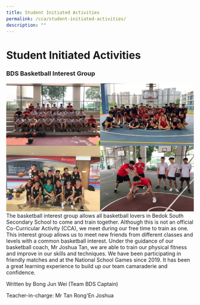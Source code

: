 ```yaml
---
title: Student Initiated Activities
permalink: /cca/student-initiated-activities/
description: ""
---
```

Student Initiated Activities
============================

### BDS Basketball Interest Group


![BDS Basketball Interest Group](/images/basketball.jpg)
The basketball interest group allows all basketball lovers in Bedok South Secondary School to come and train together. Although this is not an official Co-Curricular Activity (CCA), we meet during our free time to train as one. This interest group allows us to meet new friends from different classes and levels with a common basketball interest. Under the guidance of our basketball coach, Mr Joshua Tan, we are able to train our physical fitness and improve in our skills and techniques. We have been participating in friendly matches and at the National School Games since 2019. It has been a great learning experience to build up our team camaraderie and confidence. 

Written by Bong Jun Wei (Team BDS Captain)

  

Teacher-in-charge: Mr Tan Rong'En Joshua